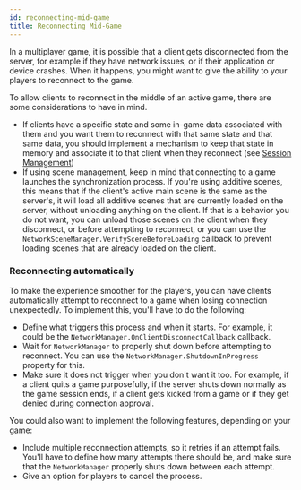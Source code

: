```yaml
---
id: reconnecting-mid-game
title: Reconnecting Mid-Game
---
```


In a multiplayer game, it is possible that a client gets disconnected from the server, for example if they have network issues, or if their application or device crashes. When it happens, you might want to give the ability to your players to reconnect to the game.

To allow clients to reconnect in the middle of an active game, there are some considerations to have in mind.
- If clients have a specific state and some in-game data associated with them and you want them to reconnect with that same state and that same data, you should implement a mechanism to keep that state in memory and associate it to that client when they reconnect (see [Session Management](./session-management.md))
- If using scene management, keep in mind that connecting to a game launches the synchronization process. If you're using additive scenes, this means that if the client's active main scene is the same as the server's, it will load all additive scenes that are currently loaded on the server, without unloading anything on the client. If that is a behavior you do not want, you can unload those scenes on the client when they disconnect, or before attempting to reconnect, or you can use the `NetworkSceneManager.VerifySceneBeforeLoading` callback to prevent loading scenes that are already loaded on the client.


### Reconnecting automatically

To make the experience smoother for the players, you can have clients automatically attempt to reconnect to a game when losing connection unexpectedly. To implement this, you'll have to do the following:
- Define what triggers this process and when it starts. For example, it could be the `NetworkManager.OnClientDisconnectCallback` callback.
- Wait for `NetworkManager` to properly shut down before attempting to reconnect. You can use the `NetworkManager.ShutdownInProgress` property for this.
- Make sure it does not trigger when you don't want it too. For example, if a client quits a game purposefully, if the server shuts down normally as the game session ends, if a client gets kicked from a game or if they get denied during connection approval.

You could also want to implement the following features, depending on your game:
- Include multiple reconnection attempts, so it retries if an attempt fails. You'll have to define how many attempts there should be, and make sure that the `NetworkManager` properly shuts down between each attempt.
- Give an option for players to cancel the process.
